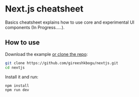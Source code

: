 # Next.js cheatsheet
Basics cheatsheet explains how to use core and experimental UI components (In Progress.....).

## How to use

Download the example [or clone the repo](https://github.com/mui-org/material-ui):

```sh
git clone https://github.com/gireeshkbogu/nextjs.git
cd nextjs
```

Install it and run:

```sh
npm install
npm run dev
```

